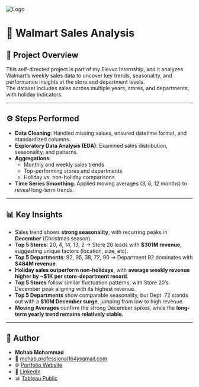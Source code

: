 ![Logo](https://assets1.storebrands.com/images/v/max_width_640/sb/2023-07/walmart.jpg)
# 🛒 Walmart Sales Analysis

## 📌 Project Overview
This self-directed project is part of my Elevvo Internship, and it analyzes Walmart’s weekly sales data to uncover key trends, seasonality, and performance insights at the store and department levels.  
The dataset includes sales across multiple years, stores, and departments, with holiday indicators.

---

## ⚙️ Steps Performed
- **Data Cleaning**: Handled missing values, ensured datetime format, and standardized columns.  
- **Exploratory Data Analysis (EDA)**: Examined sales distribution, seasonality, and patterns.  
- **Aggregations**:
  - Monthly and weekly sales trends
  - Top-performing stores and departments
  - Holiday vs. non-holiday comparisons
- **Time Series Smoothing**: Applied moving averages (3, 6, 12 months) to reveal long-term trends.

---

## 📊 Key Insights
- Sales trend shows **strong seasonality**, with recurring peaks in **December** (Christmas season).  
- **Top 5 Stores**: 20, 4, 14, 13, 2 → Store 20 leads with **$301M revenue**, suggesting unique factors (location, size, etc).  
- **Top 5 Departments**: 92, 95, 38, 72, 90 → Department 92 dominates with **$484M revenue**.  
- **Holiday sales outperform non-holidays**, with **average weekly revenue higher by ~$1K per store-department record**.  
- **Top 5 Stores** follow similar fluctuation patterns, with Store 20’s December peak aligning with its highest revenue.  
- **Top 5 Departments** show comparable seasonality, but Dept. 72 stands out with a **$10M December surge**, jumping from low to high revenue.  
- **Moving Averages** confirm the strong December spikes, while the **long-term yearly trend remains relatively stable**.

---

## 👤 Author
- **Mohab Mohammad**  
- 📧 [mohab.professional164@gmail.com](mailto:mohab.professional164@gmail.com)  
- 🌐 [Portfolio Website](https://mohab-dataanalyst.github.io)  
- 💼 [LinkedIn](https://www.linkedin.com/in/mohabmohammad-dataanalyst)  
- 📊 [Tableau Public](https://public.tableau.com/app/profile/mohab.mohammad5635/vizzes)
